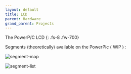 ```yaml
---
layout: default
title: LCD
parent: Hardware
grand_parent: Projects
---
```


The PowerP/C LCD
{: .fs-8 .fw-700}


Segments (theoretically) available on the PowerPic ( WIP ) :

![segment-map](docs/lcd-segment-map.png)

![segment-list](docs/lcd-segment-chart.svg)